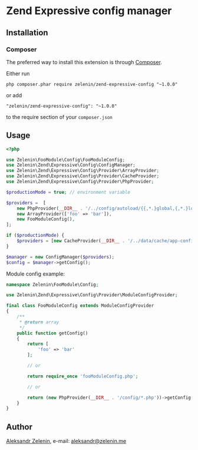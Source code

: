 # Zend Expressive config manager

## Installation

### Composer

The preferred way to install this extension is through [Composer](http://getcomposer.org/).

Either run

```
php composer.phar require zelenin/zend-expressive-config "~1.0.0"
```

or add

```
"zelenin/zend-expressive-config": "~1.0.0"
```

to the require section of your ```composer.json```

## Usage

```php
<?php

use Zelenin\FooModule\Config\FooModuleConfig;
use Zelenin\Zend\Expressive\Config\ConfigManager;
use Zelenin\Zend\Expressive\Config\Provider\ArrayProvider;
use Zelenin\Zend\Expressive\Config\Provider\CacheProvider;
use Zelenin\Zend\Expressive\Config\Provider\PhpProvider;

$productionMode = true; // environment variable

$providers =  [
    new PhpProvider(__DIR__ . '/../config/autoload/{{,*.}global,{,*.}local}.php'),
    new ArrayProvider(['foo' => 'bar']),
    new FooModuleConfig(),
];

if ($productionMode) {
    $providers = [new CacheProvider(__DIR__ . '/../data/cache/app-config.php', $providers)];
}

$manager = new ConfigManager($providers);
$config = $manager->getConfig();
```

Module config example:

```php
namespace Zelenin\FooModule\Config;

use Zelenin\Zend\Expressive\Config\Provider\ModuleConfigProvider;

final class FooModuleConfig extends ModuleConfigProvider
{
    /**
     * @return array
     */
    public function getConfig()
    {
        return [
            'foo' => 'bar'
        ];

        // or

        return require_once 'fooModuleConfig.php';

        // or

        return (new PhpProvider(__DIR__ . '/config/*.php'))->getConfig();
    }
}
```

## Author

[Aleksandr Zelenin](https://github.com/zelenin/), e-mail: [aleksandr@zelenin.me](mailto:aleksandr@zelenin.me)
